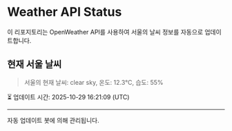 
# Weather API Status

이 리포지토리는 OpenWeather API를 사용하여 서울의 날씨 정보를 자동으로 업데이트합니다.

## 현재 서울 날씨
> 서울의 현재 날씨: clear sky, 온도: 12.3°C, 습도: 55%

⏳ 업데이트 시간: 2025-10-29 16:21:09 (UTC)

---
자동 업데이트 봇에 의해 관리됩니다.
